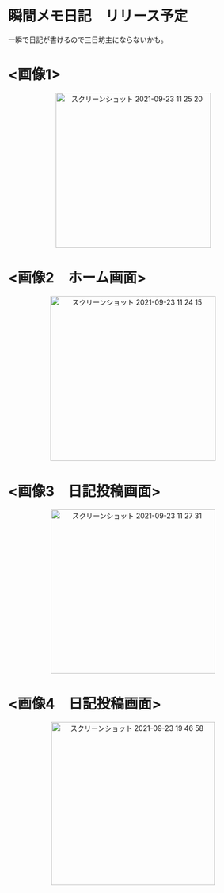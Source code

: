 # 瞬間メモ日記　リリース予定
一瞬で日記が書けるので三日坊主にならないかも。
# <画像1>
<div align="center">
  <img width="313" alt="スクリーンショット 2021-09-23 11 25 20" src="https://user-images.githubusercontent.com/67153136/134446318-c290780e-52dc-4177-95fc-24b7f5eb26f8.png">
</div>



# <画像2　ホーム画面>
<div align="center">
<img width="334" alt="スクリーンショット 2021-09-23 11 24 15" src="https://user-images.githubusercontent.com/67153136/134446325-99e9d8a8-c31a-4b6b-a29e-03beb16be81a.png">
</div>


# <画像3　日記投稿画面>
<div align="center">
<img width="332" alt="スクリーンショット 2021-09-23 11 27 31" src="https://user-images.githubusercontent.com/67153136/134446603-1e80e005-5991-4b61-9ea2-e9153ec632d7.png">
</div>



# <画像4　日記投稿画面>
<div align="center">
<img width="330" alt="スクリーンショット 2021-09-23 19 46 58" src="https://user-images.githubusercontent.com/67153136/135755682-5c4ad993-5467-4998-a434-e4a35ab31448.png">
</div>





